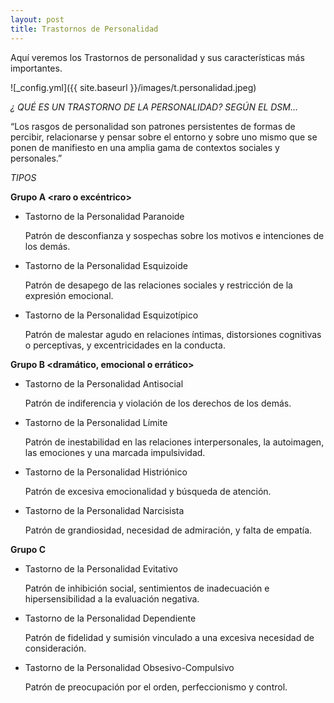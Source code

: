 ```yaml
---
layout: post
title: Trastornos de Personalidad
---
```


Aquí veremos los Trastornos de personalidad y sus características más importantes.

![_config.yml]({{ site.baseurl }}/images/t.personalidad.jpeg)

*¿ QUÉ ES UN TRASTORNO DE LA PERSONALIDAD? SEGÚN EL DSM...*

“Los rasgos de personalidad son patrones persistentes de formas de percibir, relacionarse y pensar sobre el entorno y sobre uno mismo que se ponen de manifiesto en una amplia gama de contextos sociales y personales.”


*TIPOS*

**Grupo A <raro o excéntrico>**
- Tastorno de la Personalidad Paranoide

  Patrón de desconfianza y sospechas sobre los motivos e intenciones de los demás.

- Tastorno de la Personalidad Esquizoide

  Patrón de desapego de las relaciones sociales y restricción de la expresión emocional.

- Tastorno de la Personalidad Esquizotípico

  Patrón de malestar agudo en relaciones íntimas, distorsiones cognitivas o perceptivas, y excentricidades en la conducta.

**Grupo B <dramático, emocional o errático>**
- Tastorno de la Personalidad Antisocial

  Patrón de indiferencia y violación de los derechos de los demás.

- Tastorno de la Personalidad Límite

  Patrón de inestabilidad en las relaciones interpersonales, la autoimagen, las emociones y una marcada impulsividad.

- Tastorno de la Personalidad Histriónico

  Patrón de excesiva emocionalidad y búsqueda de atención.

- Tastorno de la Personalidad Narcisista

  Patrón de grandiosidad, necesidad de admiración, y falta de empatía.

**Grupo C <ansioso o temeroso>**
- Tastorno de la Personalidad Evitativo

  Patrón de inhibición social, sentimientos de inadecuación e hipersensibilidad a la evaluación negativa.

- Tastorno de la Personalidad Dependiente

  Patrón de fidelidad y sumisión vinculado a una excesiva necesidad de consideración.

- Tastorno de la Personalidad Obsesivo-Compulsivo

  Patrón de preocupación por el orden, perfeccionismo y control.

